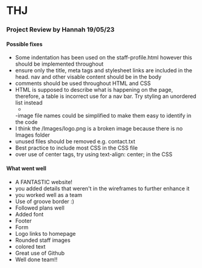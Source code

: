 # THJ
### Project Review by Hannah 19/05/23
#### Possible fixes
- Some indentation has been used on the staff-profile.html however this should be implemented throughout
- ensure only the title, meta tags and stylesheet links are included in the head. nav and other visable content should be in the body
- comments should be used throughout HTML and CSS
- HTML is supposed to describe what is happening on the page, therefore, a table is incorrect use for a nav bar.
  Try styling an unordered list instead <ul> <li> </li> </ul>
 -image file names could be simplified to make them easy to identify in the code
 - I think the /Images/logo.png is a broken image because there is no Images folder
 - unused files should be removed e.g. contact.txt
 - Best practice to include most CSS in the CSS file
 - over use of center tags, try using text-align: center; in the CSS 
#### What went well
- A FANTASTIC website!
- you added details that weren't in the wireframes to further enhance it
- you worked well as a team
- Use of groove border :) 
- Followed plans well
- Added font
- Footer
- Form
- Logo links to homepage
- Rounded staff images
- colored text
- Great use of Github
- Well done team!!
